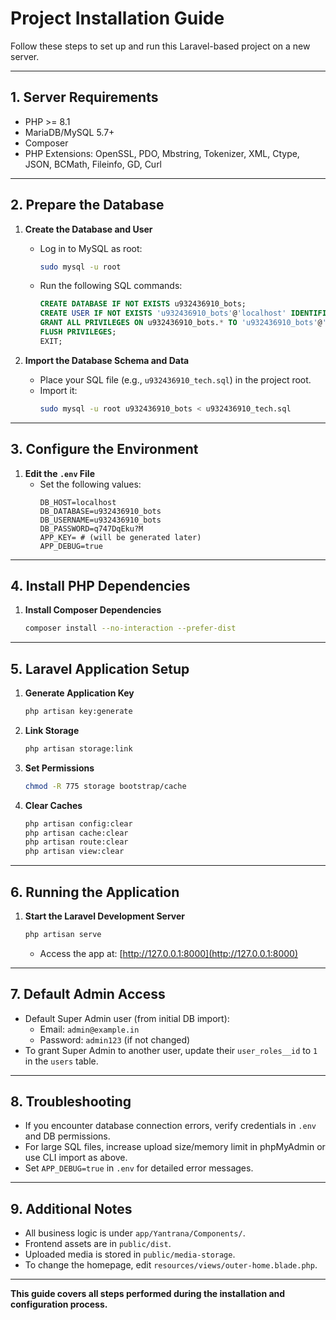# Project Installation Guide

Follow these steps to set up and run this Laravel-based project on a new server.

---

## 1. Server Requirements
- PHP >= 8.1
- MariaDB/MySQL 5.7+
- Composer
- PHP Extensions: OpenSSL, PDO, Mbstring, Tokenizer, XML, Ctype, JSON, BCMath, Fileinfo, GD, Curl

---

## 2. Prepare the Database
1. **Create the Database and User**
   - Log in to MySQL as root:
     ```bash
     sudo mysql -u root
     ```
   - Run the following SQL commands:
     ```sql
     CREATE DATABASE IF NOT EXISTS u932436910_bots;
     CREATE USER IF NOT EXISTS 'u932436910_bots'@'localhost' IDENTIFIED BY 'q747DqEku?M';
     GRANT ALL PRIVILEGES ON u932436910_bots.* TO 'u932436910_bots'@'localhost';
     FLUSH PRIVILEGES;
     EXIT;
     ```

2. **Import the Database Schema and Data**
   - Place your SQL file (e.g., `u932436910_tech.sql`) in the project root.
   - Import it:
     ```bash
     sudo mysql -u root u932436910_bots < u932436910_tech.sql
     ```

---

## 3. Configure the Environment
1. **Edit the `.env` File**
   - Set the following values:
     ```env
     DB_HOST=localhost
     DB_DATABASE=u932436910_bots
     DB_USERNAME=u932436910_bots
     DB_PASSWORD=q747DqEku?M
     APP_KEY= # (will be generated later)
     APP_DEBUG=true
     ```

---

## 4. Install PHP Dependencies
1. **Install Composer Dependencies**
   ```bash
   composer install --no-interaction --prefer-dist
   ```

---

## 5. Laravel Application Setup
1. **Generate Application Key**
   ```bash
   php artisan key:generate
   ```
2. **Link Storage**
   ```bash
   php artisan storage:link
   ```
3. **Set Permissions**
   ```bash
   chmod -R 775 storage bootstrap/cache
   ```
4. **Clear Caches**
   ```bash
   php artisan config:clear
   php artisan cache:clear
   php artisan route:clear
   php artisan view:clear
   ```

---

## 6. Running the Application
1. **Start the Laravel Development Server**
   ```bash
   php artisan serve
   ```
   - Access the app at: [http://127.0.0.1:8000](http://127.0.0.1:8000)

---

## 7. Default Admin Access
- Default Super Admin user (from initial DB import):
  - Email: `admin@example.in`
  - Password: `admin123` (if not changed)
- To grant Super Admin to another user, update their `user_roles__id` to `1` in the `users` table.

---

## 8. Troubleshooting
- If you encounter database connection errors, verify credentials in `.env` and DB permissions.
- For large SQL files, increase upload size/memory limit in phpMyAdmin or use CLI import as above.
- Set `APP_DEBUG=true` in `.env` for detailed error messages.

---

## 9. Additional Notes
- All business logic is under `app/Yantrana/Components/`.
- Frontend assets are in `public/dist`.
- Uploaded media is stored in `public/media-storage`.
- To change the homepage, edit `resources/views/outer-home.blade.php`.

---

**This guide covers all steps performed during the installation and configuration process.**
